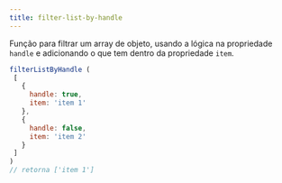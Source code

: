 ```yaml
---
title: filter-list-by-handle
--- 
```

Função para filtrar um array de objeto, usando a lógica na propriedade `handle` e adicionando o que tem dentro da propriedade `item`.

 ```js
filterListByHandle (
  [
    {
      handle: true,
      item: 'item 1'
    },
    {
      handle: false,
      item: 'item 2'
    }
  ]
)
// retorna ['item 1']
```